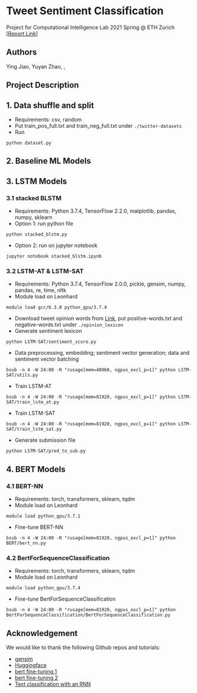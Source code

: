 # Tweet Sentiment Classification
Project for Computational Intelligence Lab 2021 Spring @ ETH Zurich [[Report Link]()] <br/>

## Authors
Ying Jiao, Yuyan Zhao, , 

## Project Description



## 1. Data shuffle and split
- Requirements: csv, random
- Put train_pos_full.txt and train_neg_full.txt under ```./twitter-datasets```
- Run
```
python dataset.py
```

## 2. Baseline ML Models

## 3. LSTM Models

### 3.1 stacked BLSTM
- Requirements: Python 3.7.4, TensorFlow 2.2.0, matplotlib, pandas, numpy, sklearn
- Option 1: run python file
```
python stacked_blstm.py
```
- Option 2: run on jupyter notebook
```
jupyter notebook stacked_blstm.ipynb
```

### 3.2 LSTM-AT & LSTM-SAT
- Requirements: Python 3.7.4, TensorFlow 2.0.0, pickle, gensim, numpy, pandas, re, time, nltk
- Module load on Leonhard
```
module load gcc/6.3.0 python_gpu/3.7.4
```
- Download tweet opinion words from [Link](https://www.kaggle.com/nltkdata/opinion-lexicon), put positive-words.txt and negative-words.txt under ```./opinion_lexicon```
- Generate sentiment lexicon
```
python LSTM-SAT/sentiment_score.py
```
- Data preprocessing, embedding; sentiment vector generation; data and sentiment vector batching
```
bsub -n 4 -W 24:00 -R "rusage[mem=40960, ngpus_excl_p=1]" python LSTM-SAT/utils.py
```
- Train LSTM-AT
```
bsub -n 4 -W 24:00 -R "rusage[mem=81920, ngpus_excl_p=1]" python LSTM-SAT/train_lstm_at.py
```
- Train LSTM-SAT
```
bsub -n 4 -W 24:00 -R "rusage[mem=81920, ngpus_excl_p=1]" python LSTM-SAT/train_lstm_sat.py
```
- Generate submission file
```
python LSTM-SAT/pred_to_sub.py
```

## 4. BERT Models

### 4.1 BERT-NN
- Requirements: torch, transformers, sklearn, tqdm
- Module load on Leonhard
```
module load python_gpu/3.7.1
```
- Fine-tune BERT-NN
```
bsub -n 4 -W 24:00 -R "rusage[mem=81920, ngpus_excl_p=1]" python BERT/bert_nn.py
```

### 4.2 BertForSequenceClassification
- Requirements: torch, transformers, sklearn, tqdm
- Module load on Leonhard
```
module load python_gpu/3.7.4
```
- Fine-tune BertForSequenceClassification
```
bsub -n 4 -W 24:00 -R "rusage[mem=81920, ngpus_excl_p=1]" python BertForSequenceClassification/BertForSequenceClassification.py
```

## Acknowledgement
We would like to thank the following Github repos and tutorials: <br/>
- [gensim](https://github.com/RaRe-Technologies/gensim)
- [Huggingface](https://huggingface.co/)
- [bert fine-tuning 1](https://mccormickml.com/2019/07/22/BERT-fine-tuning/)
- [bert fine-tuning 2](https://skimai.com/fine-tuning-bert-for-sentiment-analysis/)
- [Text classification with an RNN](https://www.tensorflow.org/text/tutorials/text_classification_rnn)
